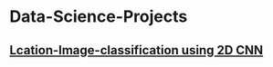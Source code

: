 # Data-Science-Projects

## [Lcation-Image-classification using 2D CNN](https://github.com/giyoshi/Data-Science-Projects/tree/master/Location-Classification)
